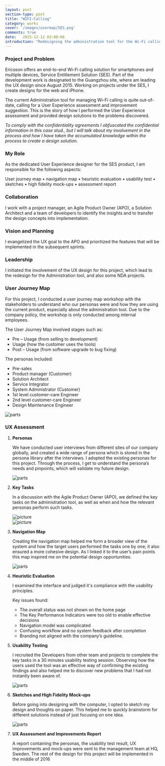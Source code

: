 ```yaml
---
layout: post
section-type: post
title: "WIFI-Calling"
category: works
cover: '/images/usermap/SES.png'
comments: true
date:   2015-12-12 03:00:08
introduction: "Redesigning the administration tool for the Wi-Fi calling project ."
---
```

### Project and Problem

Ericsson offers an end-to-end Wi-Fi calling solution for smartphones and multiple devices, Service Entitlement Solution (SES). Part of the development work is designated to the Guangzhou site, where am leading the UX design since August 2015. Working on projects under the SES, I create designs for the web and iPhone.

The current Administration tool for managing Wi-Fi calling is quite out-of-date, calling for a User Experience assessment and improvement suggestion. This is the story of how I performed the User Experience assessment and provided design solutions to the problems discovered.

*To comply with the confidentiality agreements I obfuscated the confidential information in this case stud., but I will talk about my involvement in the process and how I have taken the accumulated knowledge within the process to create a design solution.*


### My Role

As the dedicated User Experience designer for the SES product, I am responsible for the following aspects:

User journey map • navigation map • heuristic evaluation • usability test • sketches • high fidelity mock-ups • assessment report


### Collaboration

I work with a project manager, an Agile Product Owner (APO), a Solution Architect and a team of developers to identify the insights and to transfer the design concepts into implementation.

### Vision and Planning

I evangelized the UX goal to the APO and prioritized the features that will be implemented in the subsequent sprints.

### Leadership

I initiated the involvement of the UX design for this project, which lead to the redesign for the Administration tool, and also some NDA projects.

### User Journey Map

For this project, I conducted a user journey map workshop with the stakeholders to understand who our personas were and how they are using the current product, especially about the administration tool. Due to the company policy, the workshop is only conducted among internal employees.

The User Journey Map involved stages such as:

* Pre – Usage (from selling to development)
* Usage (how the customer uses the tools)
* Post – Usage (from software upgrade to bug fixing)

The personas included:

*	Pre-sales
*	Product manager (Customer)
*	Solution Architect
*	Service Integrator
*	System Administrator (Customer)
*	1st level customer-care Engineer
* 2nd level customer-care Engineer
*	Design Maintenance Engineer

<img class="img-responsive" src="/images/usermap/user-map.png" alt="parts">

### UX Assessment

1. **Personas**

    We have conducted user interviews from different sites of our company globally, and created a wide range of persona which is stored in the persona library after the interviews.  I adopted the existing personas for this project.  Through the process, I get to understand the persona’s needs and pinpoints, which will validate my future design.

    <img class="img-responsive persona" src="/images/usermap/persona.jpg" alt="parts">

2. **Key Tasks**

    In a discussion with the Agile Product Owner (APO), we defined the key tasks on the administration tool, as well as when and how the relevant personas perform such tasks.

    <div class="row text-center">
      <div class="col-lg-6">
          <img class="img-responsive" src="/images/usermap/keytask1.png" alt="picture">
      </div>
      <div class="col-lg-6">
          <img class="img-responsive" src="/images/usermap/keytask2.png" alt="picture">
      </div>
    </div>

3. **Navigation Map**

    Creating the navigation map helped me form a broader view of the system and how the target users performed the tasks one by one; it also ensured a more cohesive design. As I linked it to the user’s pain points this map inspired me on the potential design opportunities.

    <img class="img-responsive" src="/images/usermap/navi-map.png" alt="parts">

4. **Heuristic Evaluation**

    I examined the interface and judged it's compliance with the usability principles.

    Key issues found:

    * The overall status was not shown on the home page
    * The Key Performance Indicators were too old to enable effective decisions
    * Navigation model was complicated
    * Confusing workflow and no system feedback after completion
    * Branding not aligned with the company’s guideline.


5. **Usability Testing**

    I recruited the Developers from other team and projects to complete the key tasks in a 30 minutes usability testing session. Observing how the users used the tool was an effective way of confirming the existing findings and also helped me to discover new problems that I had not instantly been aware of.

    <img class="img-responsive" src="/images/usermap/ub-test.jpg" alt="parts">


6. **Sketches and High Fidelity Mock-ups**

    Before going into designing with the computer, I opted to sketch my design and thoughts on paper. This helped me to quickly brainstorm for different solutions instead of just focusing on one idea.

    <img class="img-responsive" src="/images/usermap/sketches4.jpg" alt="parts">




7. **UX Assessment and Improvements Report**

    A report containing the personas, the usability test result, UX improvements and mock-ups were sent to the management team at HQ, Sweden. The rest of the design for this project will be implemented in the middle of 2016
